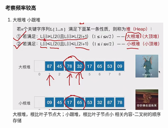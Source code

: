 ### 考察频率较高

1. 大根堆 小跟堆
![输入图片说明](/imgs/2024-12-20/K1kgAc5cj2ZLv5iT.png)
大根堆，根比叶子节点大；小跟堆，根比叶子节点小
相关内容-二叉树的顺序存储

<!--stackedit_data:
eyJoaXN0b3J5IjpbNDM0MzA5MjI3LDM3MjMzMDYzM119
-->